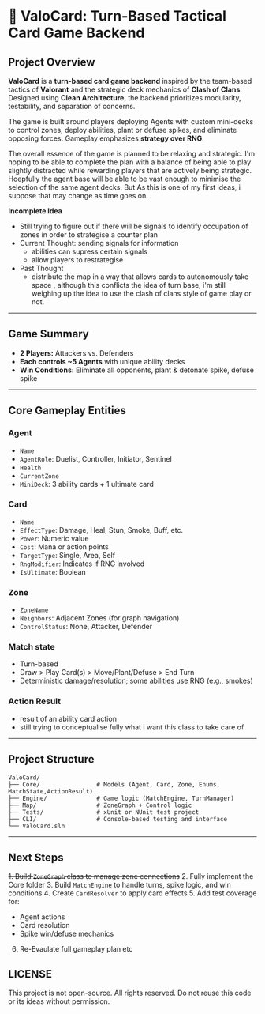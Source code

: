 # 🌌 ValoCard: Turn-Based Tactical Card Game Backend

##  Project Overview

**ValoCard** is a **turn-based card game backend** inspired by the team-based tactics of **Valorant** and the strategic deck mechanics of **Clash of Clans**. Designed using **Clean Architecture**, the backend prioritizes modularity, testability, and separation of concerns.

The game is built around players deploying Agents with custom mini-decks to control zones, deploy abilities, plant or defuse spikes, and eliminate opposing forces. Gameplay emphasizes **strategy over RNG**.

The overall essence of the game is planned to be relaxing and strategic. I'm hoping to be able to complete the plan with a balance of being able to play slightly distracted while rewarding players that are actively being strategic. 
Hoepfully the agent base will be able to be vast enough to minimise the selection of the same agent decks. But As this is one of my first ideas, i suppose that may change as time goes on.

**Incomplete Idea**
- Still trying to figure out if there will be signals to identify occupation of zones in order to strategise a counter plan
- Current Thought:  sending signals for information 
   - abilities can supress certain signals 
   - allow players to restrategise 
- Past Thought
   - distribute the map in a way that allows cards to autonomously take space , although this conflicts the idea of turn base, i'm still weighing up the idea to use the clash of clans style of game play or not.

   

---

##  Game Summary

* **2 Players:** Attackers vs. Defenders
* **Each controls \~5 Agents** with unique ability decks
* **Win Conditions:** Eliminate all opponents, plant & detonate spike, defuse spike

---

##  Core Gameplay Entities

###  Agent

* `Name`
* `AgentRole`: Duelist, Controller, Initiator, Sentinel
* `Health`
* `CurrentZone`
* `MiniDeck`: 3 ability cards + 1 ultimate card

###  Card

* `Name`
* `EffectType`: Damage, Heal, Stun, Smoke, Buff, etc.
* `Power`: Numeric value
* `Cost`: Mana or action points
* `TargetType`: Single, Area, Self
* `RngModifier`: Indicates if RNG involved
* `IsUltimate`: Boolean

###  Zone

* `ZoneName`
* `Neighbors`: Adjacent Zones (for graph navigation)
* `ControlStatus`: None, Attacker, Defender

### Match state

* Turn-based
* Draw > Play Card(s) > Move/Plant/Defuse > End Turn
* Deterministic damage/resolution; some abilities use RNG (e.g., smokes)

### Action Result
* result of an ability card action 
* still trying to conceptualise fully what i want this class to take care of 


---

##  Project Structure

```
ValoCard/
├── Core/                # Models (Agent, Card, Zone, Enums, MatchState,ActionResult)
├── Engine/              # Game logic (MatchEngine, TurnManager)
├── Map/                 # ZoneGraph + Control logic
├── Tests/               # xUnit or NUnit test project
├── CLI/                 # Console-based testing and interface
└── ValoCard.sln
```

---

##  Next Steps

~~1. Build `ZoneGraph` class to manage zone connections~~
2. Fully implement the Core folder 
3. Build `MatchEngine` to handle turns, spike   logic, and win conditions
4. Create `CardResolver` to apply card effects
5. Add test coverage for:

   * Agent actions
   * Card resolution
   * Spike win/defuse mechanics
6. Re-Evaulate full gameplay plan etc 

## LICENSE 
This project is not open-source. All rights reserved. Do not reuse this code or its ideas without permission.